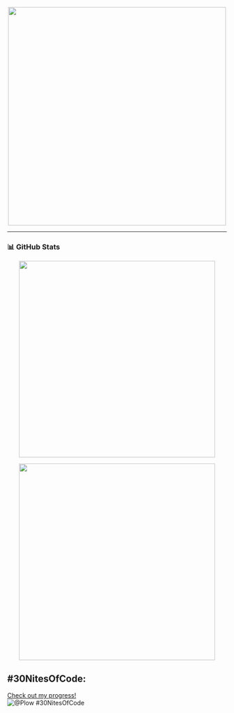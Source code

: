 <!-- ✨ Simple Animated Profile -->

<p align="center">
  <img src="https://media.giphy.com/media/26tn33aiTi1jkl6H6/giphy.gif" width="500"/>
</p>

---

### 📊 GitHub Stats

<p align="center">
  <img src="https://github-readme-stats.vercel.app/api?username=AnonymousError14&show_icons=true&theme=tokyonight" width="450"/>
</p>

<p align="center">
  <img src="https://github-readme-streak-stats.herokuapp.com?user=AnonymousError14&theme=tokyonight&hide_border=false" width="450"/>
</p>

## #30NitesOfCode:
  [Check out my progress!](https://www.codedex.io/@Plow/30-nites-of-code)  
  ![@Plow #30NitesOfCode](https://www.codedex.io/api/petStatus?user=Plow)
